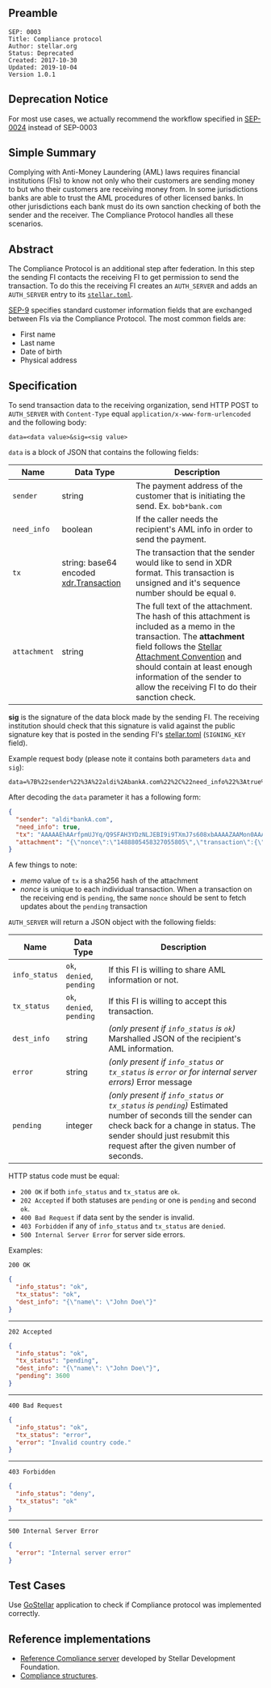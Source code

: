 ## Preamble

```
SEP: 0003
Title: Compliance protocol
Author: stellar.org
Status: Deprecated
Created: 2017-10-30
Updated: 2019-10-04
Version 1.0.1
```

## Deprecation Notice

For most use cases, we actually recommend the workflow specified in
[SEP-0024](sep-0024.md) instead of SEP-0003

## Simple Summary

Complying with Anti-Money Laundering (AML) laws requires financial institutions
(FIs) to know not only who their customers are sending money to but who their
customers are receiving money from. In some jurisdictions banks are able to
trust the AML procedures of other licensed banks. In other jurisdictions each
bank must do its own sanction checking of both the sender and the receiver. The
Compliance Protocol handles all these scenarios.

## Abstract

The Compliance Protocol is an additional step after federation. In this step
the sending FI contacts the receiving FI to get permission to send the
transaction. To do this the receiving FI creates an `AUTH_SERVER` and adds an
`AUTH_SERVER` entry to its [`stellar.toml`](sep-0001.md).

[SEP-9](sep-0009.md) specifies standard customer information fields that are
exchanged between FIs via the Compliance Protocol. The most common fields are:

- First name
- Last name
- Date of birth
- Physical address

## Specification

To send transaction data to the receiving organization, send HTTP POST to
`AUTH_SERVER` with `Content-Type` equal `application/x-www-form-urlencoded` and
the following body:

```
data=<data value>&sig=<sig value>
```

`data` is a block of JSON that contains the following fields:

| Name         | Data Type                                                                                                                                                               | Description                                                                                                                                                                                                                                                                                                                                               |
| ------------ | ----------------------------------------------------------------------------------------------------------------------------------------------------------------------- | --------------------------------------------------------------------------------------------------------------------------------------------------------------------------------------------------------------------------------------------------------------------------------------------------------------------------------------------------------- |
| `sender`     | string                                                                                                                                                                  | The payment address of the customer that is initiating the send. Ex. `bob*bank.com`                                                                                                                                                                                                                                                                       |
| `need_info`  | boolean                                                                                                                                                                 | If the caller needs the recipient's AML info in order to send the payment.                                                                                                                                                                                                                                                                                |
| `tx`         | string: base64 encoded [xdr.Transaction](https://github.com/stellar/stellar-core/blob/4961b8bb4a64c68838632c5865389867e9f02840/src/xdr/Stellar-transaction.x#L297-L322) | The transaction that the sender would like to send in XDR format. This transaction is unsigned and it's sequence number should be equal `0`.                                                                                                                                                                                                              |
| `attachment` | string                                                                                                                                                                  | The full text of the attachment. The hash of this attachment is included as a memo in the transaction. The **attachment** field follows the [Stellar Attachment Convention](https://www.stellar.org/developers/guides/attachment.html) and should contain at least enough information of the sender to allow the receiving FI to do their sanction check. |

**sig** is the signature of the data block made by the sending FI. The
receiving institution should check that this signature is valid against the
public signature key that is posted in the sending FI's
[stellar.toml](https://www.stellar.org/developers/guides/concepts/stellar-toml.html)
(`SIGNING_KEY` field).

Example request body (please note it contains both parameters `data` and
`sig`):

```
data=%7B%22sender%22%3A%22aldi%2AbankA.com%22%2C%22need_info%22%3Atrue%2C%22tx%22%3A%22AAAAAEhAArfpmUJYq%2FQ9SFAH3YDzNLJEBI9i9TXmJ7s608xbAAAAZAAMon0AAAAJAAAAAAAAAAPUg1%2FwDrMDozn8yfiCA8LLC0wF10q5n5lo0GiFQXpPsAAAAAEAAAAAAAAAAQAAAADdvkoXq6TXDV9IpguvNHyAXaUH4AcCLqhToJpaG6cCyQAAAAAAAAAAAJiWgAAAAAA%3D%22%2C%22attachment%22%3A%22%7B%5C%22nonce%5C%22%3A%5C%221488805458327055805%5C%22%2C%5C%22transaction%5C%22%3A%7B%5C%22sender_info%5C%22%3A%7B%5C%22address%5C%22%3A%5C%22678+Mission+St%5C%22%2C%5C%22city%5C%22%3A%5C%22San+Francisco%5C%22%2C%5C%22country%5C%22%3A%5C%22US%5C%22%2C%5C%22first_name%5C%22%3A%5C%22Aldi%5C%22%2C%5C%22last_name%5C%22%3A%5C%22Dobbs%5C%22%7D%2C%5C%22route%5C%22%3A%5C%221%5C%22%2C%5C%22note%5C%22%3A%5C%22%5C%22%2C%5C%22extra%5C%22%3A%5C%22%5C%22%7D%2C%5C%22operations%5C%22%3Anull%7D%22%7D&sig=KgvyQTZsZQoaMy8jdwCUfLayfgfFMUdZJ%2B0BIvEwiH5aJhBXvhV%2BipRok1asjSCUS%2FUaGeGKDoizS1%2BtFiiyAA%3D%3D

```

After decoding the `data` parameter it has a following form:

```json
{
  "sender": "aldi*bankA.com",
  "need_info": true,
  "tx": "AAAAAEhAArfpmUJYq/Q9SFAH3YDzNLJEBI9i9TXmJ7s608xbAAAAZAAMon0AAAAJAAAAAAAAAAPUg1/wDrMDozn8yfiCA8LLC0wF10q5n5lo0GiFQXpPsAAAAAEAAAAAAAAAAQAAAADdvkoXq6TXDV9IpguvNHyAXaUH4AcCLqhToJpaG6cCyQAAAAAAAAAAAJiWgAAAAAA=",
  "attachment": "{\"nonce\":\"1488805458327055805\",\"transaction\":{\"sender_info\":{\"address\":\"678 Mission St\",\"city\":\"San Francisco\",\"country\":\"US\",\"first_name\":\"Aldi\",\"last_name\":\"Dobbs\"},\"route\":\"1\",\"note\":\"\",\"extra\":\"\"},\"operations\":null}"
}
```

A few things to note:

- _memo_ value of `tx` is a sha256 hash of the attachment
- _nonce_ is unique to each individual transaction. When a transaction on the
  receiving end is `pending`, the same `nonce` should be sent to fetch updates
  about the `pending` transaction

`AUTH_SERVER` will return a JSON object with the following fields:

| Name          | Data Type                 | Description                                                                                                                                                                                                                      |
| ------------- | ------------------------- | -------------------------------------------------------------------------------------------------------------------------------------------------------------------------------------------------------------------------------- |
| `info_status` | `ok`, `denied`, `pending` | If this FI is willing to share AML information or not.                                                                                                                                                                           |
| `tx_status`   | `ok`, `denied`, `pending` | If this FI is willing to accept this transaction.                                                                                                                                                                                |
| `dest_info`   | string                    | _(only present if `info_status` is `ok`)_ Marshalled JSON of the recipient's AML information.                                                                                                                                    |
| `error`       | string                    | _(only present if `info_status` or `tx_status` is `error` or for internal server errors)_ Error message                                                                                                                          |
| `pending`     | integer                   | _(only present if `info_status` or `tx_status` is `pending`)_ Estimated number of seconds till the sender can check back for a change in status. The sender should just resubmit this request after the given number of seconds. |

HTTP status code must be equal:

- `200 OK` if both `info_status` and `tx_status` are `ok`.
- `202 Accepted` if both statuses are `pending` or one is `pending` and second
  `ok`.
- `400 Bad Request` if data sent by the sender is invalid.
- `403 Forbidden` if any of `info_status` and `tx_status` are `denied`.
- `500 Internal Server Error` for server side errors.

Examples:

```
200 OK
```

```json
{
  "info_status": "ok",
  "tx_status": "ok",
  "dest_info": "{\"name\": \"John Doe\"}"
}
```

---

```
202 Accepted
```

```json
{
  "info_status": "ok",
  "tx_status": "pending",
  "dest_info": "{\"name\": \"John Doe\"}",
  "pending": 3600
}
```

---

```
400 Bad Request
```

```json
{
  "info_status": "ok",
  "tx_status": "error",
  "error": "Invalid country code."
}
```

---

```
403 Forbidden
```

```json
{
  "info_status": "deny",
  "tx_status": "ok"
}
```

---

```
500 Internal Server Error
```

```json
{
  "error": "Internal server error"
}
```

## Test Cases

Use [GoStellar](https://gostellar.org/) application to check if Compliance
protocol was implemented correctly.

## Reference implementations

- [Reference Compliance server](https://github.com/stellar/bridge-server/blob/master/readme_compliance.md)
  developed by Stellar Development Foundation.
- [Compliance structures](https://github.com/stellar/go/tree/master/protocols/compliance).
